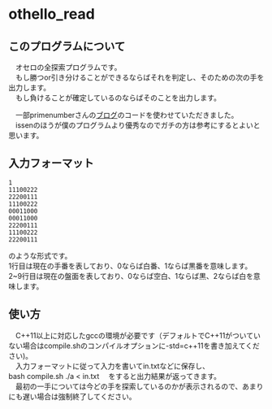 # othello_read

## このプログラムについて

　オセロの全探索プログラムです。  
　もし勝つor引き分けることができるならばそれを判定し、そのための次の手を出力します。  
　もし負けることが確定しているのならばそのことを出力します。  

　一部primenumberさんの[ブログ](http://primenumber.hatenadiary.jp/entry/2016/12/26/063226)のコードを使わせていただきました。  
　issenのほうが僕のプログラムより優秀なのでガチの方は参考にするとよいと思います。

## 入力フォーマット
    1
    11100222
    22200111
    11100222
    00011000
    00011000
    22200111
    11100222
    22200111
  のような形式です。  
  1行目は現在の手番を表しており、0ならば白番、1ならば黒番を意味します。  
  2~9行目は現在の盤面を表しており、0ならば空白、1ならば黒、2ならば白を意味します。  

## 使い方
　C++11以上に対応したgccの環境が必要です（デフォルトでC++11がついていない場合はcompile.shのコンパイルオプションに-std=c++11を書き加えてください)。  
　入力フォーマットに従って入力を書いてin.txtなどに保存し、  
    bash compile.sh
    ./a < in.txt
　をすると出力結果が返ってきます。  
　最初の一手については今どの手を探索しているのかが表示されるので、あまりにも遅い場合は強制終了してください。  

